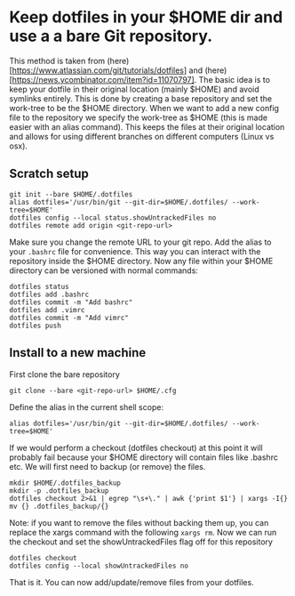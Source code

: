 # Keep dotfiles in your $HOME dir and use a a bare Git repository.
This method is taken from (here)[https://www.atlassian.com/git/tutorials/dotfiles] and (here)[https://news.ycombinator.com/item?id=11070797]. The basic idea is to keep your dotfile in their original location (mainly $HOME) and avoid symlinks entirely. This is done by creating a base repository and set the work-tree to be the $HOME directory. When we want to add a new config file to the repository we specify the work-tree as $HOME (this is made easier with an alias command). This keeps the files at their original location and allows for using different branches on different computers (Linux vs osx).

## Scratch setup
```
git init --bare $HOME/.dotfiles
alias dotfiles='/usr/bin/git --git-dir=$HOME/.dotfiles/ --work-tree=$HOME'
dotfiles config --local status.showUntrackedFiles no
dotfiles remote add origin <git-repo-url>
```
Make sure you change the remote URL to your git repo. Add the alias to your `.bashrc` file for convenience. This way you can interact with the repository inside the $HOME directory.
Now any file within your $HOME directory can be versioned with normal commands:

```
dotfiles status
dotfiles add .bashrc
dotfiles commit -m "Add bashrc"
dotfiles add .vimrc
dotfiles commit -m "Add vimrc"
dotfiles push
```

## Install to a new machine
First clone the bare repository
```
git clone --bare <git-repo-url> $HOME/.cfg
```
Define the alias in the current shell scope:
```
alias dotfiles='/usr/bin/git --git-dir=$HOME/.dotfiles/ --work-tree=$HOME'
```
If we would perform a checkout (dotfiles checkout) at this point it will probably fail because your $HOME directory will contain files like .bashrc etc. We will first need to backup (or remove) the files.
```
mkdir $HOME/.dotfiles_backup
mkdir -p .dotfiles_backup
dotfiles checkout 2>&1 | egrep "\s+\." | awk {'print $1'} | xargs -I{} mv {} .dotfiles_backup/{}
```
Note: if you want to remove the files without backing them up, you can replace the xargs command with the following `xargs rm`.
Now we can run the checkout and set the showUntrackedFiles flag off for this repository
```
dotfiles checkout
dotfiles config --local showUntrackedFiles no
```

That is it. You can now add/update/remove files from your dotfiles.

